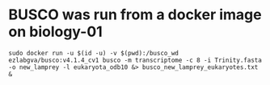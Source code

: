 # BUSCO was run from a docker image on biology-01
`sudo docker run -u $(id -u) -v $(pwd):/busco_wd ezlabgva/busco:v4.1.4_cv1 busco -m transcriptome -c 8 -i Trinity.fasta -o new_lamprey -l eukaryota_odb10 &> busco_new_lamprey_eukaryotes.txt &` <br/>

